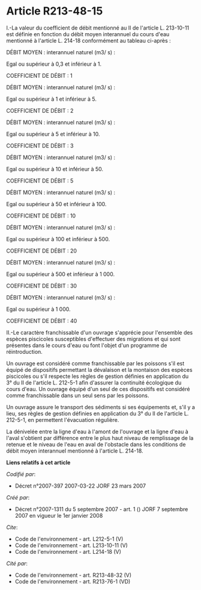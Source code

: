 # Article R213-48-15

I.-La valeur du coefficient de débit mentionné au II de l'article L. 213-10-11 est définie en fonction du débit moyen
interannuel du cours d'eau mentionné à l'article L. 214-18 conformément au tableau ci-après : 

DÉBIT MOYEN : interannuel naturel (m3/ s) : 

Egal ou supérieur à 0,3 et inférieur à 1. 

COEFFICIENT DE DÉBIT : 1 

DÉBIT MOYEN : interannuel naturel (m3/ s) : 

Egal ou supérieur à 1 et inférieur à 5. 

COEFFICIENT DE DÉBIT : 2 

DÉBIT MOYEN : interannuel naturel (m3/ s) : 

Egal ou supérieur à 5 et inférieur à 10. 

COEFFICIENT DE DÉBIT : 3 

DÉBIT MOYEN : interannuel naturel (m3/ s) : 

Egal ou supérieur à 10 et inférieur à 50. 

COEFFICIENT DE DÉBIT : 5 

DÉBIT MOYEN : interannuel naturel (m3/ s) : 

Egal ou supérieur à 50 et inférieur à 100. 

COEFFICIENT DE DÉBIT : 10 

DÉBIT MOYEN : interannuel naturel (m3/ s) : 

Egal ou supérieur à 100 et inférieur à 500. 

COEFFICIENT DE DÉBIT : 20 

DÉBIT MOYEN : interannuel naturel (m3/ s) : 

Egal ou supérieur à 500 et inférieur à 1 000. 

COEFFICIENT DE DÉBIT : 30 

DÉBIT MOYEN : interannuel naturel (m3/ s) : 

Egal ou supérieur à 1 000. 

COEFFICIENT DE DÉBIT : 40 

II.-Le caractère franchissable d'un ouvrage s'apprécie pour l'ensemble des espèces piscicoles susceptibles d'effectuer des
migrations et qui sont présentes dans le cours d'eau ou font l'objet d'un programme de réintroduction. 

Un ouvrage est considéré comme franchissable par les poissons s'il est équipé de dispositifs permettant la dévalaison et la
montaison des espèces piscicoles ou s'il respecte les règles de gestion définies en application du 3° du II de l'article L.
212-5-1 afin d'assurer la continuité écologique du cours d'eau. Un ouvrage équipé d'un seul de ces dispositifs est considéré
comme franchissable dans un seul sens par les poissons. 

Un ouvrage assure le transport des sédiments si ses équipements et, s'il y a lieu, ses règles de gestion définies en
application du 3° du II de l'article L. 212-5-1, en permettent l'évacuation régulière. 

La dénivelée entre la ligne d'eau à l'amont de l'ouvrage et la ligne d'eau à l'aval s'obtient par différence entre le plus
haut niveau de remplissage de la retenue et le niveau de l'eau en aval de l'obstacle dans les conditions de débit moyen
interannuel mentionné à l'article L. 214-18.

**Liens relatifs à cet article**

_Codifié par_:

  - Décret n°2007-397 2007-03-22 JORF 23 mars 2007

_Créé par_:

  - Décret n°2007-1311 du 5 septembre 2007 - art. 1 () JORF 7 septembre 2007 en vigueur le 1er janvier 2008

_Cite_:

  - Code de l'environnement - art. L212-5-1 (V)
  - Code de l'environnement - art. L213-10-11 (V)
  - Code de l'environnement - art. L214-18 (V)

_Cité par_:

  - Code de l'environnement - art. R213-48-32 (V)
  - Code de l'environnement - art. R213-76-1 (VD)
